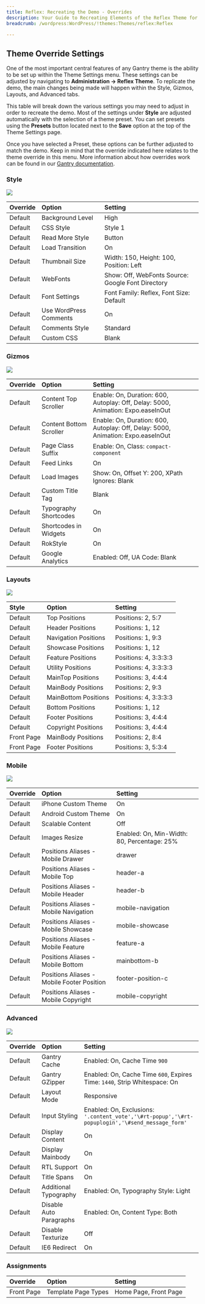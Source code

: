 ```yaml
---
title: Reflex: Recreating the Demo - Overrides
description: Your Guide to Recreating Elements of the Reflex Theme for WordPress
breadcrumb: /wordpress:WordPress/!themes:Themes/reflex:Reflex

---
```


Theme Override Settings
-----
One of the most important central features of any Gantry theme is the ability to be set up within the Theme Settings menu. These settings can be adjusted by navigating to **Administration -> Reflex Theme**. To replicate the demo, the main changes being made will happen within the Style, Gizmos, Layouts, and Advanced tabs. 

This table will break down the various settings you may need to adjust in order to recreate the demo. Most of the settings under **Style** are adjusted automatically with the selection of a theme preset. You can set presets using the **Presets** button located next to the **Save** option at the top of the Theme Settings page.

Once you have selected a Preset, these options can be further adjusted to match the demo. Keep in mind that the override indicated here relates to the theme override in this menu. More information about how overrides work can be found in our [Gantry documentation][override].

### Style

![][style]

| Override    | Option                 | Setting                                           |
| :---------- | :----------            | :----------                                       |
| Default     | Background Level       | High                                              |
| Default     | CSS Style              | Style 1                                           |
| Default     | Read More Style        | Button                                            |
| Default     | Load Transition        | On                                                |
| Default     | Thumbnail Size         | Width: 150, Height: 100, Position: Left           |
| Default     | WebFonts               | Show: Off, WebFonts Source: Google Font Directory |
| Default     | Font Settings          | Font Family: Reflex, Font Size: Default           |
| Default     | Use WordPress Comments | On                                                |
| Default     | Comments Style         | Standard                                          |
| Default     | Custom CSS             | Blank                                             |

### Gizmos

![][gizmos]

| Override    | Option                  | Setting                                                                          |
| :---------- | :----------             | :----------                                                                      |
| Default     | Content Top Scroller    | Enable: On, Duration: 600, Autoplay: Off, Delay: 5000, Animation: Expo.easeInOut |
| Default     | Content Bottom Scroller | Enable: On, Duration: 600, Autoplay: Off, Delay: 5000, Animation: Expo.easeInOut |
| Default     | Page Class Suffix       | Enable: On, Class: `compact-component`                                           |
| Default     | Feed Links              | On                                                                               |
| Default     | Load Images             | Show: On, Offset Y: 200, XPath Ignores: Blank                                    |
| Default     | Custom Title Tag        | Blank                                                                            |
| Default     | Typography Shortcodes   | On                                                                               |
| Default     | Shortcodes in Widgets   | On                                                                               |
| Default     | RokStyle                | On                                                                               |
| Default     | Google Analytics        | Enabled: Off, UA Code: Blank                                                     |

### Layouts

![][layouts]

|   Style    |        Option        |        Setting        |
| :--------- | :------------------- | :-------------------- |
| Default    | Top Positions        | Positions: 2, 5:7     |
| Default    | Header Positions     | Positions: 1, 12      |
| Default    | Navigation Positions | Positions: 1, 9:3     |
| Default    | Showcase Positions   | Positions: 1, 12      |
| Default    | Feature Positions    | Positions: 4, 3:3:3:3 |
| Default    | Utility Positions    | Positions: 4, 3:3:3:3 |
| Default    | MainTop Positions    | Positions: 3, 4:4:4   |
| Default    | MainBody Positions   | Positions: 2, 9:3     |
| Default    | MainBottom Positions | Positions: 4, 3:3:3:3 |
| Default    | Bottom Positions     | Positions: 1, 12      |
| Default    | Footer Positions     | Positions: 3, 4:4:4   |
| Default    | Copyright Positions  | Positions: 3, 4:4:4   |
| Front Page | MainBody Positions   | Positions: 2, 8:4     |
| Front Page | Footer Positions     | Positions: 3, 5:3:4   |

### Mobile

![][layouts]

| Override    | Option                                     | Setting                                     |
| :---------- | :----------                                | :----------                                 |
| Default     | iPhone Custom Theme                        | On                                          |
| Default     | Android Custom Theme                       | On                                          |
| Default     | Scalable Content                           | Off                                         |
| Default     | Images Resize                              | Enabled: On, Min-Width: 80, Percentage: 25% |
| Default     | Positions Aliases - Mobile Drawer          | drawer                                      |
| Default     | Positions Aliases - Mobile Top             | header-a                                    |
| Default     | Positions Aliases - Mobile Header          | header-b                                    |
| Default     | Positions Aliases - Mobile Navigation      | mobile-navigation                           |
| Default     | Positions Aliases - Mobile Showcase        | mobile-showcase                             |
| Default     | Positions Aliases - Mobile Feature         | feature-a                                   |
| Default     | Positions Aliases - Mobile Bottom          | mainbottom-b                                |
| Default     | Positions Aliases - Mobile Footer Position | footer-position-c                           |
| Default     | Positions Aliases - Mobile Copyright       | mobile-copyright                            |

### Advanced

![][advanced]

| Override    | Option                  | Setting                                                                                         |
| :---------- | :----------             | :----------                                                                                     |
| Default     | Gantry Cache            | Enabled: On, Cache Time `900`                                                                   |
| Default     | Gantry GZipper          | Enabled: On, Cache Time `600`, Expires Time: `1440`, Strip Whitespace: On                       |
| Default     | Layout Mode             | Responsive                                                                                      |
| Default     | Input Styling           | Enabled: On, Exclusions: `'.content_vote','\#rt-popup','\#rt-popuplogin','\#send_message_form'` |
| Default     | Display Content         | On                                                                                              |
| Default     | Display Mainbody        | On                                                                                              |
| Default     | RTL Support             | On                                                                                              |
| Default     | Title Spans             | On                                                                                              |
| Default     | Additional Typography   | Enabled: On, Typography Style: Light                                                            |
| Default     | Disable Auto Paragraphs | Enabled: On, Content Type: Both                                                                 |
| Default     | Disable Texturize       | Off                                                                                             |
| Default     | IE6 Redirect            | On                                                                                              |

### Assignments

| Override    | Option              | Setting               |
| :---------- | :----------         | :----------           |
| Front Page  | Template Page Types | Home Page, Front Page |

[override]: http://docs.gantry.org/gantry4/configure
[advanced]: assets/setadvanced.jpeg
[layouts]: assets/setlayouts.jpeg
[gizmos]: assets/setgizmos.jpeg
[style]: assets/setstyle.jpeg
[mobile]: assets/setmobile.jpeg
